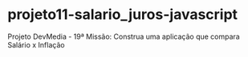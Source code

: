 # projeto11-salario_juros-javascript
Projeto DevMedia - 19ª Missão: Construa uma aplicação que compara Salário x Inflação
